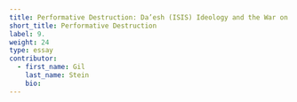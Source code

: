 ```yaml
---
title: Performative Destruction: Da’esh (ISIS) Ideology and the War on Heritage in Iraq
short_title: Performative Destruction
label: 9.
weight: 24
type: essay
contributor:
  - first_name: Gil
    last_name: Stein
    bio:
---
```

